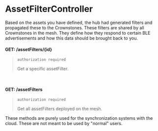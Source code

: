 # AssetFilterController

Based on the assets you have defined, the hub had generated filters and propagated these to the Crownstones. These filters
are shared by all Crownstones in the mesh. They define how they respond to certain BLE advertisements and how this data should be
brought back to you.


#### GET: /assetFilters/{id}
> `authorization required`
>
> Get a specific assetFilter.

<br/>

#### GET: /assetFilters
> `authorization required`
>
> Get all assetFilters deployed on the mesh.


These methods are purely used for the synchronization systems with the cloud. These are not meant to be used by "normal" users.